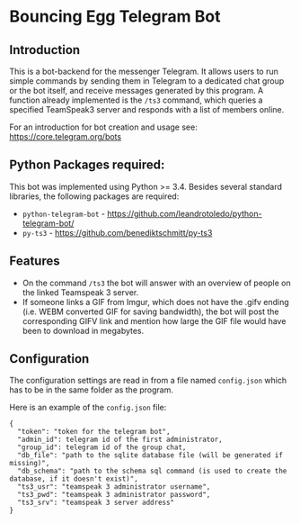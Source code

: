 # Bouncing Egg Telegram Bot

## Introduction

This is a bot-backend for the messenger Telegram. It allows users to run simple commands by sending them in Telegram to a dedicated chat group or the bot itself, and receive messages generated by this program. A function already implemented is the `/ts3` command, which queries a specified TeamSpeak3 server and responds with a list of members online.

For an introduction for bot creation and usage see: https://core.telegram.org/bots

## Python Packages required:

This bot was implemented using Python >= 3.4. Besides several standard libraries, the following packages are required:

* `python-telegram-bot` - https://github.com/leandrotoledo/python-telegram-bot/
* `py-ts3` - https://github.com/benediktschmitt/py-ts3

## Features

* On the command `/ts3` the bot will answer with an overview of people on the linked Teamspeak 3 server.
* If someone links a GIF from Imgur, which does not have the .gifv ending (i.e. WEBM converted GIF for saving bandwidth), the bot will post the corresponding GIFV link and mention how large the GIF file would have been to download in megabytes.

## Configuration

The configuration settings are read in from a file named `config.json` which has to be in the same folder as the program.

Here is an example of the `config.json` file:

```
{
  "token": "token for the telegram bot",
  "admin_id": telegram id of the first administrator,
  "group_id": telegram id of the group chat,
  "db_file": "path to the sqlite database file (will be generated if missing)",
  "db_schema": "path to the schema sql command (is used to create the database, if it doesn't exist)",
  "ts3_usr": "teamspeak 3 administrator username",
  "ts3_pwd": "teamspeak 3 administrator password",
  "ts3_srv": "teamspeak 3 server address"
}
```
